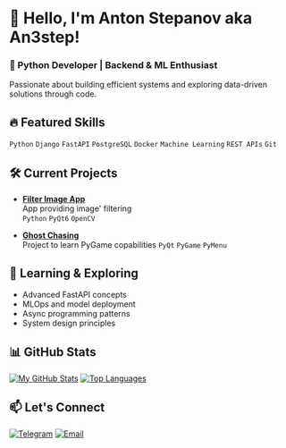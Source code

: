 # 👋 Hello, I'm Anton Stepanov aka An3step!

### 🚀 Python Developer | Backend & ML Enthusiast
Passionate about building efficient systems and exploring data-driven solutions through code.

## 🔥 Featured Skills
`Python` `Django` `FastAPI` `PostgreSQL` `Docker` `Machine Learning` `REST APIs` `Git`

## 🛠️ Current Projects
- **[Filter Image App](https://github.com/An3step/PKG3)**  
  App providing image' filtering  
  `Python` `PyQt6` `OpenCV`

- **[Ghost Chasing](https://github.com/An3step/Ghosts)**  
  Project to learn PyGame copabilities
  `PyQt` `PyGame` `PyMenu`

## 🌱 Learning & Exploring
- Advanced FastAPI concepts
- MLOps and model deployment
- Async programming patterns
- System design principles

## 📊 GitHub Stats
[![My GitHub Stats](https://github-readme-stats.vercel.app/api?username=An3step&show_icons=true&theme=radical)](https://github.com/An3step)
[![Top Languages](https://github-readme-stats.vercel.app/api/top-langs/?username=An3step&layout=compact&theme=radical)](https://github.com/An3step)

## 📫 Let's Connect
[![Telegram](https://img.shields.io/badge/-Telegram-0088cc?style=flat&logo=Telegram)](https://t.me/Anokic)
[![Email](https://img.shields.io/badge/-Email-D14836?style=flat&logo=Gmail)](mailto:an3step@gmail.com)
